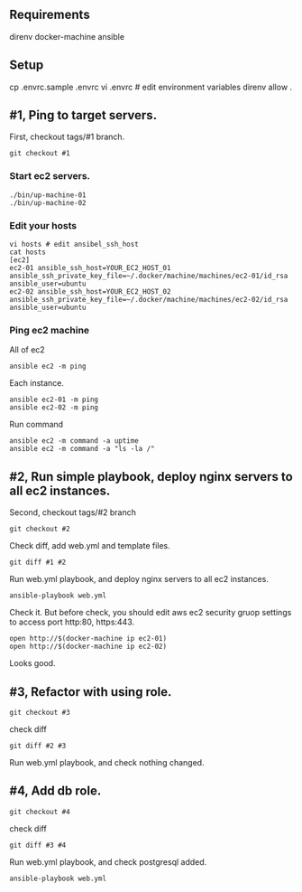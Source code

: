 ## Requirements

direnv
docker-machine
ansible

## Setup

cp .envrc.sample .envrc
vi .envrc # edit environment variables
direnv allow .


## #1, Ping to target servers.

First, checkout tags/#1 branch. 

```shell
git checkout #1
```

### Start ec2 servers.

```shell
./bin/up-machine-01
./bin/up-machine-02
```

### Edit your hosts

```shell
vi hosts # edit ansibel_ssh_host
cat hosts
[ec2]
ec2-01 ansible_ssh_host=YOUR_EC2_HOST_01 ansible_ssh_private_key_file=~/.docker/machine/machines/ec2-01/id_rsa ansible_user=ubuntu
ec2-02 ansible_ssh_host=YOUR_EC2_HOST_02 ansible_ssh_private_key_file=~/.docker/machine/machines/ec2-02/id_rsa ansible_user=ubuntu
```

### Ping ec2 machine

All of ec2

```shell
ansible ec2 -m ping
```

Each instance.

```shell
ansible ec2-01 -m ping
ansible ec2-02 -m ping
```

Run command

```shell
ansible ec2 -m command -a uptime
ansible ec2 -m command -a "ls -la /"
```

## #2, Run simple playbook, deploy nginx servers to all ec2 instances.

Second, checkout tags/#2 branch

```shell
git checkout #2
```

Check diff, add web.yml and template files.

```
git diff #1 #2
```

Run web.yml playbook, and deploy nginx servers to all ec2 instances.

```
ansible-playbook web.yml
```

Check it. But before check, you should edit aws ec2 security gruop settings to access port http:80, https:443.

```
open http://$(docker-machine ip ec2-01)
open http://$(docker-machine ip ec2-02)
```

Looks good.

## #3, Refactor with using role.


```shell
git checkout #3
```

check diff

```shell
git diff #2 #3
```

Run web.yml playbook, and check nothing changed.

## #4, Add db role.

```
git checkout #4
```

check diff

```
git diff #3 #4
```

Run web.yml playbook, and check postgresql added.

```
ansible-playbook web.yml
```



